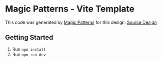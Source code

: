 # Magic Patterns - Vite Template

This code was generated by [Magic Patterns](https://magicpatterns.com) for this design: [Source Design](https://www.magicpatterns.com/c/6rs9rhbp7njwumjx2svg6f)

## Getting Started

1. Run `npm install`
2. Run `npm run dev`
